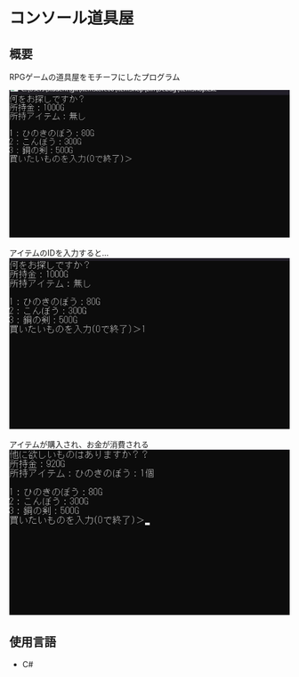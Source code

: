 # コンソール道具屋  

## 概要  

RPGゲームの道具屋をモチーフにしたプログラム  

![ダイカテキスト](https://github.com/Kinako-Amamitu/itemstore00/blob/main/itemShop/picture/%E3%82%B9%E3%82%AF%E3%83%AA%E3%83%BC%E3%83%B3%E3%82%B7%E3%83%A7%E3%83%83%E3%83%88%202024-08-30%20160546.png?raw=true)  


  アイテムのIDを入力すると...  
  ![daika](https://github.com/Kinako-Amamitu/itemstore00/blob/main/itemShop/picture/%E3%82%B9%E3%82%AF%E3%83%AA%E3%83%BC%E3%83%B3%E3%82%B7%E3%83%A7%E3%83%83%E3%83%88%202024-08-30%20160637.png?raw=true)  


  アイテムが購入され、お金が消費される  
  ![data](https://github.com/Kinako-Amamitu/itemstore00/blob/main/itemShop/picture/%E3%82%B9%E3%82%AF%E3%83%AA%E3%83%BC%E3%83%B3%E3%82%B7%E3%83%A7%E3%83%83%E3%83%88%202024-08-30%20160657.png?raw=true)

## 使用言語
* C#
